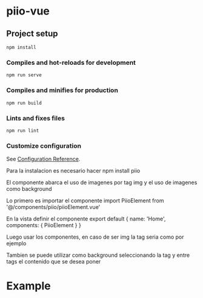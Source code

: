 # piio-vue

## Project setup
```
npm install
```

### Compiles and hot-reloads for development
```
npm run serve
```

### Compiles and minifies for production
```
npm run build
```

### Lints and fixes files
```
npm run lint
```

### Customize configuration
See [Configuration Reference](https://cli.vuejs.org/config/).


Para la instalacion es necesario hacer npm install piio

El componente abarca el uso de imagenes por tag img y el uso de imagenes como background

Lo primero es importar el componente
import PiioElement from '@/components/piio/piioElement.vue'

En la vista definir el componente
export default {
  name: 'Home',
  components: {
    PiioElement
  }
}

Luego usar los componentes, en caso de ser img la tag seria como por ejemplo
    <PiioElement path="https://www.publitas.com/blog/holiday-inspiration-great-examples-of-guides-and-christmas-catalogs/header.jpg" tag="img">
    </PiioElement>

Tambien se puede utilizar como background seleccionando la tag y entre tags el contenido que se desea poner
  <PiioElement path="https://www.publitas.com/blog/holiday-inspiration-great-examples-of-guides-and-christmas-catalogs/header.jpg" tag="a" href="www.google.com">
      <h1>Example</h1>
    </PiioElement>
